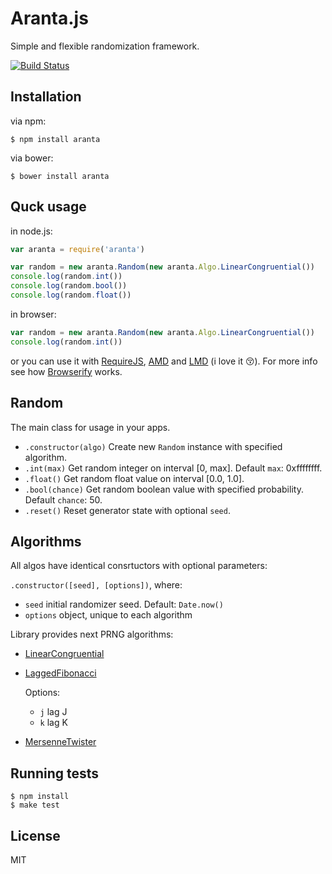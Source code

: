 # Aranta.js

Simple and flexible randomization framework.

[![Build Status](https://travis-ci.org/DeniSix/aranta.js.png)](https://travis-ci.org/DeniSix/aranta.js)

## Installation

via npm:

    $ npm install aranta

via bower:

    $ bower install aranta

## Quck usage

in node.js:

```js
var aranta = require('aranta')

var random = new aranta.Random(new aranta.Algo.LinearCongruential())
console.log(random.int())
console.log(random.bool())
console.log(random.float())
```

in browser:

```js
var random = new aranta.Random(new aranta.Algo.LinearCongruential())
console.log(random.int())
```

or you can use it with [RequireJS](http://www.requirejs.org/), [AMD](https://github.com/amdjs/amdjs-api/wiki/AMD) and [LMD](https://github.com/azproduction/lmd) (i love it :kissing_closed_eyes:). For more info see how [Browserify](http://browserify.org/) works.

## Random

The main class for usage in your apps.

  - `.constructor(algo)` Create new `Random` instance with specified algorithm.
  - `.int(max)` Get random integer on interval [0, max]. Default `max`: 0xffffffff.
  - `.float()` Get random float value on interval [0.0, 1.0].
  - `.bool(chance)` Get random boolean value with specified probability. Default `chance`: 50.
  - `.reset()` Reset generator state with optional `seed`.

## Algorithms

All algos have identical consrtuctors with optional parameters:

`.constructor([seed], [options])`, where:

  - `seed` initial randomizer seed. Default: `Date.now()`
  - `options` object, unique to each algorithm


Library provides next PRNG algorithms:

  - [LinearCongruential](https://en.wikipedia.org/wiki/Linear_congruential_generator)

  - [LaggedFibonacci](https://en.wikipedia.org/wiki/Lagged_Fibonacci_generator)

    Options:
    - `j` lag J
    - `k` lag K

  - [MersenneTwister](https://en.wikipedia.org/wiki/Mersenne_twister)

## Running tests

```
$ npm install
$ make test
```

## License

MIT
